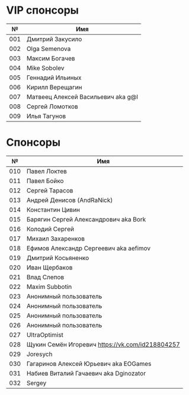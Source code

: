 # VIP спонсоры
№ | Имя
--|----
001|Дмитрий Закусило	
002|Olga Semenova	
003|Максим Богачев	
004|Mike Sobolev	
005|Геннадий Ильиных	
006|Кирилл Верещагин	
007|Матвеец Алексей Васильевич aka g@l
008|Сергей Ломотков
009|Илья Тагунов

# Спонсоры
№ | Имя
--|----
010|Павел Локтев
011|Павел Бойко
012|Сергей Тарасов
013|Андрей Денисов (AndRaNick)
014|Константин Цивин
015|Барягин Сергей Александрович aka Bork
016|Колодий Сергей	
017|Михаил Захаренков
018|Ефимов Александр Сергеевич aka aefimov
019|Дмитрий Косьяненко
020|Иван Щербаков
021|Влад Слепов
022|Maxim Subbotin	
023|Анонимный пользователь 	
024|Анонимный пользователь 	
025|Анонимный пользователь 	
026|Анонимный пользователь
027|UltraOptimist
028|Щукин Семён Игоревич https://vk.com/id218804257
029|Joresych
030|Гагаринов Алексей Юрьевич aka EOGames
031|Набиев Виталий Гачаевич aka Dginozator
032|Sergey 	
